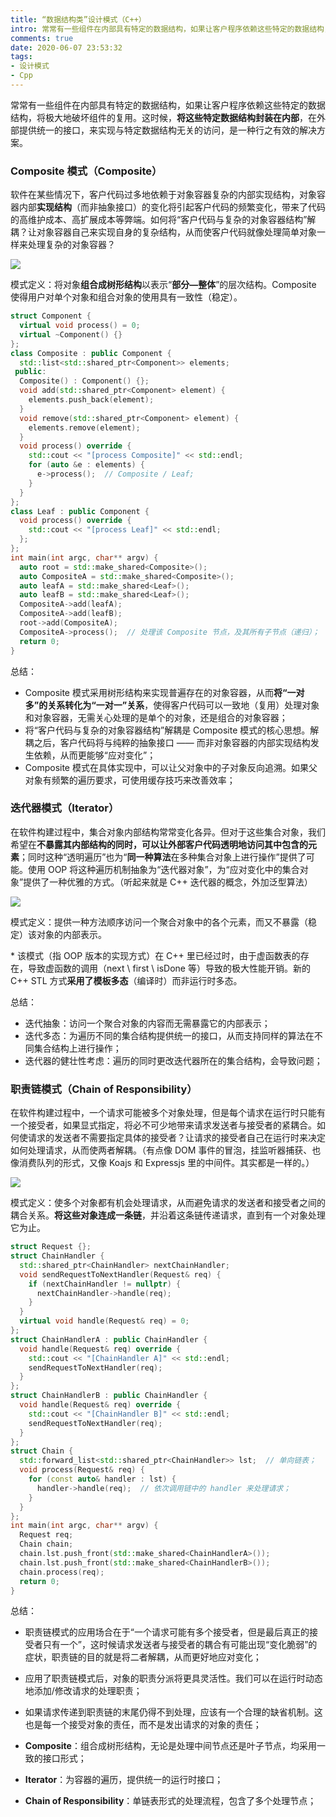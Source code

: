 ```yaml
---
title: “数据结构类”设计模式（C++）
intro: 常常有一些组件在内部具有特定的数据结构，如果让客户程序依赖这些特定的数据结构，将极大地破坏组件的复用。这时候，将这些特定数据结构封装在内部，在外部提供统一的接口，来实现与特定数据结构无关的访问，是一种行之有效的解决方案。
comments: true
date: 2020-06-07 23:53:32
tags:
- 设计模式
- Cpp
---
```


常常有一些组件在内部具有特定的数据结构，如果让客户程序依赖这些特定的数据结构，将极大地破坏组件的复用。这时候，**将这些特定数据结构封装在内部**，在外部提供统一的接口，来实现与特定数据结构无关的访问，是一种行之有效的解决方案。


### Composite 模式（Composite）

软件在某些情况下，客户代码过多地依赖于对象容器复杂的内部实现结构，对象容器内部**实现结构**（而非抽象接口）的变化将引起客户代码的频繁变化，带来了代码的高维护成本、高扩展成本等弊端。如何将“客户代码与复杂的对象容器结构”解耦？让对象容器自己来实现自身的复杂结构，从而使客户代码就像处理简单对象一样来处理复杂的对象容器？

![](1.png)

模式定义：将对象**组合成树形结构**以表示“**部分—整体**”的层次结构。Composite 使得用户对单个对象和组合对象的使用具有一致性（稳定）。

```cpp
struct Component {
  virtual void process() = 0;
  virtual ~Component() {}
};
class Composite : public Component {
  std::list<std::shared_ptr<Component>> elements;
 public:
  Composite() : Component() {};
  void add(std::shared_ptr<Component> element) {
    elements.push_back(element);
  }
  void remove(std::shared_ptr<Component> element) {
    elements.remove(element);
  }
  void process() override {
    std::cout << "[process Composite]" << std::endl;
    for (auto &e : elements) {
      e->process();  // Composite / Leaf;
    }
  }
};
class Leaf : public Component {
  void process() override {
    std::cout << "[process Leaf]" << std::endl;
  };
};
int main(int argc, char** argv) {
  auto root = std::make_shared<Composite>();
  auto CompositeA = std::make_shared<Composite>();
  auto leafA = std::make_shared<Leaf>();
  auto leafB = std::make_shared<Leaf>();
  CompositeA->add(leafA);
  CompositeA->add(leafB);
  root->add(CompositeA);
  CompositeA->process();  // 处理该 Composite 节点，及其所有子节点（递归）；
  return 0;
}
```

总结：
* Composite 模式采用树形结构来实现普遍存在的对象容器，从而**将“一对多”的关系转化为“一对一”关系**，使得客户代码可以一致地（复用）处理对象和对象容器，无需关心处理的是单个的对象，还是组合的对象容器；
* 将“客户代码与复杂的对象容器结构”解耦是 Composite 模式的核心思想。解耦之后，客户代码将与纯粹的抽象接口 —— 而非对象容器的内部实现结构发生依赖，从而更能够“应对变化”；
* Composite 模式在具体实现中，可以让父对象中的子对象反向追溯。如果父对象有频繁的遍历要求，可使用缓存技巧来改善效率；


### 迭代器模式（Iterator）

在软件构建过程中，集合对象内部结构常常变化各异。但对于这些集合对象，我们希望在**不暴露其内部结构的同时，可以让外部客户代码透明地访问其中包含的元素**；同时这种“透明遍历”也为“**同一种算法**在多种集合对象上进行操作”提供了可能。使用 OOP 将这种遍历机制抽象为“迭代器对象”，为“应对变化中的集合对象”提供了一种优雅的方式。（听起来就是 C++ 迭代器的概念，外加泛型算法）

![](2.png)

模式定义：提供一种方法顺序访问一个聚合对象中的各个元素，而又不暴露（稳定）该对象的内部表示。


\* 该模式（指 OOP 版本的实现方式）在 C++ 里已经过时，由于虚函数表的存在，导致虚函数的调用（next \ first \ isDone 等）导致的极大性能开销。新的 C++ STL 方式**采用了模板多态**（编译时）而非运行时多态。

总结：
* 迭代抽象：访问一个聚合对象的内容而无需暴露它的内部表示；
* 迭代多态：为遍历不同的集合结构提供统一的接口，从而支持同样的算法在不同集合结构上进行操作；
* 迭代器的健壮性考虑：遍历的同时更改迭代器所在的集合结构，会导致问题；

### 职责链模式（Chain of Responsibility）

在软件构建过程中，一个请求可能被多个对象处理，但是每个请求在运行时只能有一个接受者，如果显式指定，将必不可少地带来请求发送者与接受者的紧耦合。如何使请求的发送者不需要指定具体的接受者？让请求的接受者自己在运行时来决定如何处理请求，从而使两者解耦。（有点像 DOM 事件的冒泡，挂监听器捕获、也像消费队列的形式，又像 Koajs 和 Expressjs 里的中间件。其实都是一样的。）

![](3.png)

模式定义：使多个对象都有机会处理请求，从而避免请求的发送者和接受者之间的耦合关系。**将这些对象连成一条链**，并沿着这条链传递请求，直到有一个对象处理它为止。

```cpp
struct Request {};
struct ChainHandler {
  std::shared_ptr<ChainHandler> nextChainHandler;
  void sendRequestToNextHandler(Request& req) {
    if (nextChainHandler != nullptr) {
      nextChainHandler->handle(req);
    }    
  }
  virtual void handle(Request& req) = 0;
};
struct ChainHandlerA : public ChainHandler {
  void handle(Request& req) override {
    std::cout << "[ChainHandler A]" << std::endl;
    sendRequestToNextHandler(req);
  }
};
struct ChainHandlerB : public ChainHandler {
  void handle(Request& req) override {
    std::cout << "[ChainHandler B]" << std::endl;
    sendRequestToNextHandler(req);
  }
};
struct Chain {
  std::forward_list<std::shared_ptr<ChainHandler>> lst;  // 单向链表；
  void process(Request& req) {
    for (const auto& handler : lst) {
      handler->handle(req);  // 依次调用链中的 handler 来处理请求；
    }
  }
};
int main(int argc, char** argv) {
  Request req;
  Chain chain;
  chain.lst.push_front(std::make_shared<ChainHandlerA>());
  chain.lst.push_front(std::make_shared<ChainHandlerB>());
  chain.process(req);
  return 0;
}
```

总结：
* 职责链模式的应用场合在于“一个请求可能有多个接受者，但是最后真正的接受者只有一个”，这时候请求发送者与接受者的耦合有可能出现“变化脆弱”的症状，职责链的目的就是将二者解耦，从而更好地应对变化；
* 应用了职责链模式后，对象的职责分派将更具灵活性。我们可以在运行时动态地添加/修改请求的处理职责；
* 如果请求传递到职责链的末尾仍得不到处理，应该有一个合理的缺省机制。这也是每一个接受对象的责任，而不是发出请求的对象的责任；


* **Composite**：组合成树形结构，无论是处理中间节点还是叶子节点，均采用一致的接口形式；
* **Iterator**：为容器的遍历，提供统一的运行时接口；
* **Chain of Responsibility**：单链表形式的处理流程，包含了多个处理节点；
